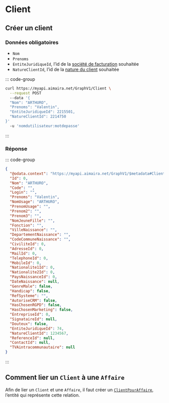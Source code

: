 # Client

## Créer un client

### Données obligatoires

- `Nom`
- `Prenoms`
- `EntiteJuridiqueId`, l’id de la [société de facturation][societe-de-facturation] souhaitée
- `NatureClientId`, l’id de la [nature du client][nature-du-client] souhaitée

::: code-group

```bash [cURL]
curl https://myapi.aimaira.net/GraphV1/Client \
  --request POST
  --data '{
  "Nom": "ARTHURO",  
  "Prenoms": "Valentin",
  "EntiteJuridiqueId": 2215501,
  "NatureClientId": 2214750
}'
  -u 'nomdutilisateur:motdepasse'
```

:::

### Réponse

::: code-group

```json [JSON]
{
  "@odata.context": "https://myapi.aimaira.net/GraphV1/$metadata#Client/$entity",
  "Id": 0,
  "Nom": "ARTHURO",
  "Code": "",
  "Login": "",
  "Prenoms": "Valentin",
  "NomUsage": "ARTHURO",
  "PrenomUsage": "",
  "Prenom2": "",
  "Prenom3": "",
  "NomJeuneFille": "",
  "Fonction": "",
  "VilleNaissance": "",
  "DepartementNaissance": "",
  "CodeCommuneNaissance": "",
  "CiviliteId": 0,
  "AdresseId": 0,
  "MailId": 0,
  "TelephoneId": 0,
  "MobileId": 0,
  "Nationalite1Id": 0,
  "Nationalite2Id": 0,
  "PaysNaissanceId": 0,
  "DateNaissance": null,
  "GenreMale": false,
  "Handicap": false,
  "RefSysteme": "",
  "AutoriseCRM": false,
  "HasChosenRGPD": false,
  "HasChosenMarketing": false,
  "EntrepriseId": 0,
  "SignataireId": null,
  "Douteux": false,
  "EntiteJuridiqueId": 74,
  "NatureClientId": 1234567,
  "ReferenceId": null,
  "ContactId": null,
  "TVAintracommunautaire": null
}
```

:::

## Comment lier un `Client` à une `Affaire`

Afin de lier un `Client` et une `Affaire`, il faut créer un [`ClientPourAffaire`][client-pour-affaire], l’entité qui représente cette relation.

[client-pour-affaire]: /reference/ressources/finance/client-pour-affaire
[societe-de-facturation]: /reference/ressources/finance/societe-de-facturation
[nature-du-client]: /reference/ressources/finance/nature-client